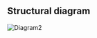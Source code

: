 ## Structural diagram
![Diagram2](https://user-images.githubusercontent.com/65173670/132388215-1b1e74ec-6e6c-420a-a0ae-995f8d02fcbd.png)
